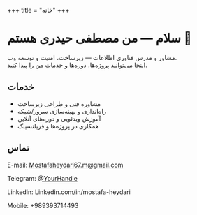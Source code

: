 +++
title = "خانه"
+++

# سلام — من مصطفی حیدری هستم 👋

مشاور و مدرس فناوری اطلاعات — زیرساخت، امنیت و توسعه وب.  
اینجا می‌توانید پروژه‌ها، دوره‌ها و خدمات من را پیدا کنید.

## خدمات
- مشاوره فنی و طراحی زیرساخت
- راه‌اندازی و بهینه‌سازی سرور/شبکه
- آموزش ویدئویی و دوره‌های آنلاین
- همکاری در پروژه‌ها و فریلنسینگ

## تماس

E-mail: Mostafaheydari67.m@gmail.com

Telegram: [@YourHandle](https://t.me/YourHandle)

Linkedin: Linkedin.com/in/mostafa-heydari

Mobile: +989393714493
